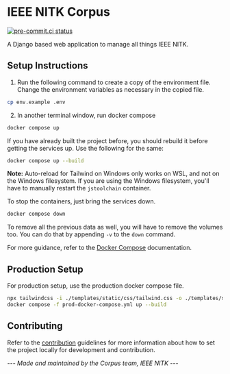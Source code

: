 # IEEE NITK Corpus

[![pre-commit.ci status](https://results.pre-commit.ci/badge/github/IEEE-NITK/corpus/main.svg)](https://results.pre-commit.ci/latest/github/IEEE-NITK/corpus/main)

A Django based web application to manage all things IEEE NITK.

## Setup Instructions

1. Run the following command to create a copy of the environment file. Change the environment variables as necessary in
   the copied file.

```sh
cp env.example .env
```

2. In another terminal window, run docker compose

```sh
docker compose up
```

If you have already built the project before, you should rebuild it before getting the services up. Use the following
for the same:

```sh
docker compose up --build
```

**Note:** Auto-reload for Tailwind on Windows only works on WSL, and not on the Windows filesystem. If you are using the Windows filesystem, you'll have to manually restart the `jstoolchain` container.

To stop the containers, just bring the services down.

```sh
docker compose down
```

To remove all the previous data as well, you will have to remove the volumes too. You can do that by appending `-v` to
the `down` command.

For more guidance, refer to the [Docker Compose](https://docs.docker.com/compose/) documentation.

## Production Setup

For production setup, use the production docker compose file.

```sh
npx tailwindcss -i ./templates/static/css/tailwind.css -o ./templates/static/css/tailwind-min.css --minify
docker compose -f prod-docker-compose.yml up --build
```

## Contributing

Refer to the [contribution](./CONTRIBUTING.md) guidelines for more information about how to set the project locally for
development and contribution.

_--- Made and maintained by the Corpus team, IEEE NITK ---_
